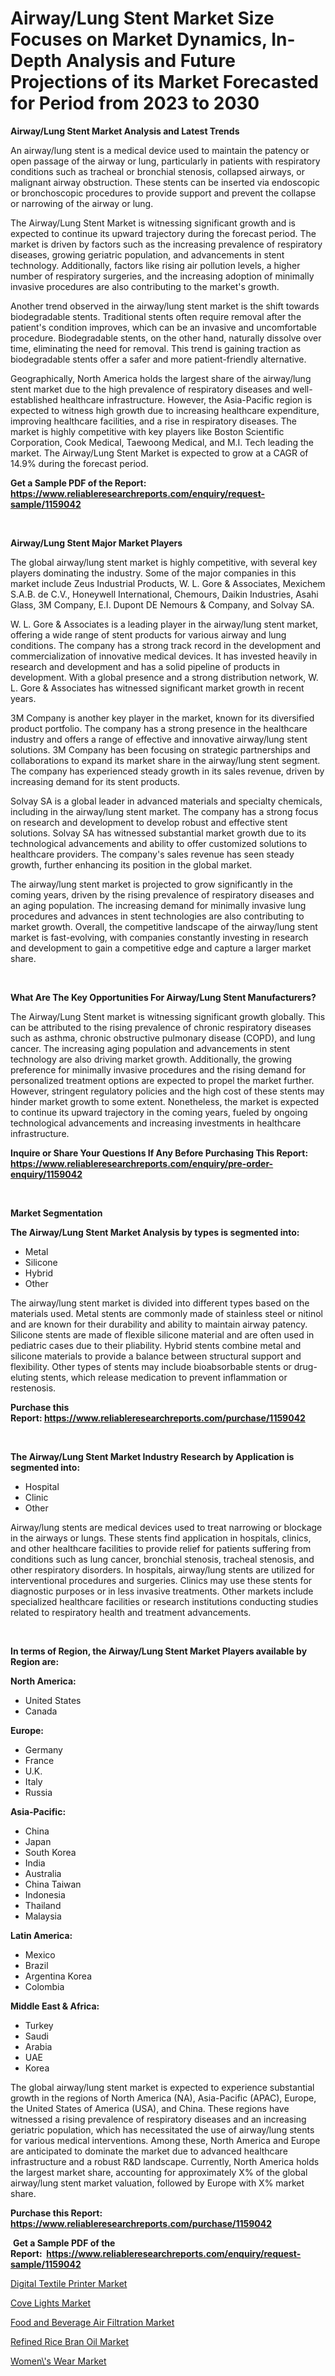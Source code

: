 <p><h1>Airway/Lung Stent Market Size Focuses on Market Dynamics, In-Depth Analysis and Future Projections of its Market Forecasted for Period from 2023 to 2030</h1></p><p><strong>Airway/Lung Stent Market Analysis and Latest Trends</strong></p>
<p><p>An airway/lung stent is a medical device used to maintain the patency or open passage of the airway or lung, particularly in patients with respiratory conditions such as tracheal or bronchial stenosis, collapsed airways, or malignant airway obstruction. These stents can be inserted via endoscopic or bronchoscopic procedures to provide support and prevent the collapse or narrowing of the airway or lung.</p><p>The Airway/Lung Stent Market is witnessing significant growth and is expected to continue its upward trajectory during the forecast period. The market is driven by factors such as the increasing prevalence of respiratory diseases, growing geriatric population, and advancements in stent technology. Additionally, factors like rising air pollution levels, a higher number of respiratory surgeries, and the increasing adoption of minimally invasive procedures are also contributing to the market's growth.</p><p>Another trend observed in the airway/lung stent market is the shift towards biodegradable stents. Traditional stents often require removal after the patient's condition improves, which can be an invasive and uncomfortable procedure. Biodegradable stents, on the other hand, naturally dissolve over time, eliminating the need for removal. This trend is gaining traction as biodegradable stents offer a safer and more patient-friendly alternative.</p><p>Geographically, North America holds the largest share of the airway/lung stent market due to the high prevalence of respiratory diseases and well-established healthcare infrastructure. However, the Asia-Pacific region is expected to witness high growth due to increasing healthcare expenditure, improving healthcare facilities, and a rise in respiratory diseases. The market is highly competitive with key players like Boston Scientific Corporation, Cook Medical, Taewoong Medical, and M.I. Tech leading the market. The Airway/Lung Stent Market is expected to grow at a CAGR of 14.9% during the forecast period.</p></p>
<p><strong>Get a Sample PDF of the Report:&nbsp; <a href="https://www.reliableresearchreports.com/enquiry/request-sample/1159042">https://www.reliableresearchreports.com/enquiry/request-sample/1159042</a></strong></p>
<p>&nbsp;</p>
<p><strong>Airway/Lung Stent Major Market Players</strong></p>
<p><p>The global airway/lung stent market is highly competitive, with several key players dominating the industry. Some of the major companies in this market include Zeus Industrial Products, W. L. Gore & Associates, Mexichem S.A.B. de C.V., Honeywell International, Chemours, Daikin Industries, Asahi Glass, 3M Company, E.I. Dupont DE Nemours & Company, and Solvay SA.</p><p>W. L. Gore & Associates is a leading player in the airway/lung stent market, offering a wide range of stent products for various airway and lung conditions. The company has a strong track record in the development and commercialization of innovative medical devices. It has invested heavily in research and development and has a solid pipeline of products in development. With a global presence and a strong distribution network, W. L. Gore & Associates has witnessed significant market growth in recent years.</p><p>3M Company is another key player in the market, known for its diversified product portfolio. The company has a strong presence in the healthcare industry and offers a range of effective and innovative airway/lung stent solutions. 3M Company has been focusing on strategic partnerships and collaborations to expand its market share in the airway/lung stent segment. The company has experienced steady growth in its sales revenue, driven by increasing demand for its stent products.</p><p>Solvay SA is a global leader in advanced materials and specialty chemicals, including in the airway/lung stent market. The company has a strong focus on research and development to develop robust and effective stent solutions. Solvay SA has witnessed substantial market growth due to its technological advancements and ability to offer customized solutions to healthcare providers. The company's sales revenue has seen steady growth, further enhancing its position in the global market.</p><p>The airway/lung stent market is projected to grow significantly in the coming years, driven by the rising prevalence of respiratory diseases and an aging population. The increasing demand for minimally invasive lung procedures and advances in stent technologies are also contributing to market growth. Overall, the competitive landscape of the airway/lung stent market is fast-evolving, with companies constantly investing in research and development to gain a competitive edge and capture a larger market share.</p></p>
<p>&nbsp;</p>
<p><strong>What Are The Key Opportunities For Airway/Lung Stent Manufacturers?</strong></p>
<p><p>The Airway/Lung Stent market is witnessing significant growth globally. This can be attributed to the rising prevalence of chronic respiratory diseases such as asthma, chronic obstructive pulmonary disease (COPD), and lung cancer. The increasing aging population and advancements in stent technology are also driving market growth. Additionally, the growing preference for minimally invasive procedures and the rising demand for personalized treatment options are expected to propel the market further. However, stringent regulatory policies and the high cost of these stents may hinder market growth to some extent. Nonetheless, the market is expected to continue its upward trajectory in the coming years, fueled by ongoing technological advancements and increasing investments in healthcare infrastructure.</p></p>
<p><strong>Inquire or Share Your Questions If Any Before Purchasing This Report: <a href="https://www.reliableresearchreports.com/enquiry/pre-order-enquiry/1159042">https://www.reliableresearchreports.com/enquiry/pre-order-enquiry/1159042</a></strong></p>
<p>&nbsp;</p>
<p><strong>Market Segmentation</strong></p>
<p><strong>The Airway/Lung Stent Market Analysis by types is segmented into:</strong></p>
<p><ul><li>Metal</li><li>Silicone</li><li>Hybrid</li><li>Other</li></ul></p>
<p><p>The airway/lung stent market is divided into different types based on the materials used. Metal stents are commonly made of stainless steel or nitinol and are known for their durability and ability to maintain airway patency. Silicone stents are made of flexible silicone material and are often used in pediatric cases due to their pliability. Hybrid stents combine metal and silicone materials to provide a balance between structural support and flexibility. Other types of stents may include bioabsorbable stents or drug-eluting stents, which release medication to prevent inflammation or restenosis.</p></p>
<p><strong>Purchase this Report:&nbsp;<a href="https://www.reliableresearchreports.com/purchase/1159042">https://www.reliableresearchreports.com/purchase/1159042</a></strong></p>
<p>&nbsp;</p>
<p><strong>The Airway/Lung Stent Market Industry Research by Application is segmented into:</strong></p>
<p><ul><li>Hospital</li><li>Clinic</li><li>Other</li></ul></p>
<p><p>Airway/lung stents are medical devices used to treat narrowing or blockage in the airways or lungs. These stents find application in hospitals, clinics, and other healthcare facilities to provide relief for patients suffering from conditions such as lung cancer, bronchial stenosis, tracheal stenosis, and other respiratory disorders. In hospitals, airway/lung stents are utilized for interventional procedures and surgeries. Clinics may use these stents for diagnostic purposes or in less invasive treatments. Other markets include specialized healthcare facilities or research institutions conducting studies related to respiratory health and treatment advancements.</p></p>
<p>&nbsp;</p>
<p><strong>In terms of Region, the Airway/Lung Stent Market Players available by Region are:</strong></p>
<p>
    <p> <strong> North America: </strong>
        <ul>
            <li>United States</li>
            <li>Canada</li>
        </ul>
        </p> 
    <p> <strong> Europe: </strong>
        <ul>
            <li>Germany</li>
            <li>France</li>
            <li>U.K.</li>
            <li>Italy</li>
            <li>Russia</li>
        </ul>
        </p> 
    <p> <strong> Asia-Pacific: </strong>
        <ul>
            <li>China</li>
            <li>Japan</li>
            <li>South Korea</li>
            <li>India</li>
            <li>Australia</li>
            <li>China Taiwan</li>
            <li>Indonesia</li>
            <li>Thailand</li>
            <li>Malaysia</li>
        </ul>
        </p> 
    <p> <strong> Latin America: </strong>
        <ul>
            <li>Mexico</li>
            <li>Brazil</li>
            <li>Argentina Korea</li>
            <li>Colombia</li>
        </ul>
        </p> 
    <p> <strong> Middle East & Africa: </strong>
        <ul>
            <li>Turkey</li>
            <li>Saudi</li>
            <li>Arabia</li>
            <li>UAE</li>
            <li>Korea</li>
        </ul>
    </p>
    </p>
<p><p>The global airway/lung stent market is expected to experience substantial growth in the regions of North America (NA), Asia-Pacific (APAC), Europe, the United States of America (USA), and China. These regions have witnessed a rising prevalence of respiratory diseases and an increasing geriatric population, which has necessitated the use of airway/lung stents for various medical interventions. Among these, North America and Europe are anticipated to dominate the market due to advanced healthcare infrastructure and a robust R&D landscape. Currently, North America holds the largest market share, accounting for approximately X% of the global airway/lung stent market valuation, followed by Europe with X% market share.</p></p>
<p><strong>Purchase this Report: <a href="https://www.reliableresearchreports.com/purchase/1159042">https://www.reliableresearchreports.com/purchase/1159042</a></strong></p>
<p>&nbsp;<strong>Get a Sample PDF of the Report:&nbsp;&nbsp;<a href="https://www.reliableresearchreports.com/enquiry/request-sample/1159042">https://www.reliableresearchreports.com/enquiry/request-sample/1159042</a></strong></p>
<p><strong></strong></p>
<p><p><a href="https://medium.com/@kimzemlak1955/digital-textile-printer-market-size-growth-forecast-2023-2030-5f3788f4ac58">Digital Textile Printer Market</a></p><p><a href="https://www.linkedin.com/pulse/cove-lights-market-size-2023-2030-global-industrial-analysis-u13ce/">Cove Lights Market</a></p><p><a href="https://www.linkedin.com/pulse/food-beverage-air-filtration-market-insights-players-forecast-xszvc/">Food and Beverage Air Filtration Market</a></p><p><a href="https://medium.com/@tammyfreeman2022/refined-rice-bran-oil-market-size-growth-forecast-2023-2030-60ba4a4d50f6">Refined Rice Bran Oil Market</a></p><p><a href="https://github.com/WillieWoodard/Market-Research-Report-List-1/blob/main/womens-wear-market.md">Women\'s Wear Market</a></p></p>